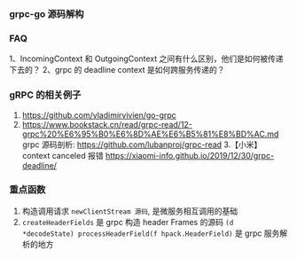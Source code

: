 ### grpc-go 源码解构

### FAQ 
1、IncomingContext 和 OutgoingContext 之间有什么区别，他们是如何被传递下去的？
2、grpc 的 deadline context 是如何跨服务传递的？

### gRPC 的相关例子
1. https://github.com/vladimirvivien/go-grpc
2. https://www.bookstack.cn/read/grpc-read/12-grpc%20%E6%95%B0%E6%8D%AE%E6%B5%81%E8%BD%AC.md
grpc 源码剖析: https://github.com/lubanproj/grpc-read
3.【小米】context canceled 报错 https://xiaomi-info.github.io/2019/12/30/grpc-deadline/

### 重点函数
1. 构造调用请求 `newClientStream 源码`, 是微服务相互调用的基础
2. ```createHeaderFields``` 是 grpc 构造 header Frames 的源码
  ```(d *decodeState) processHeaderField(f hpack.HeaderField)``` 是 grpc 服务解析的地方


